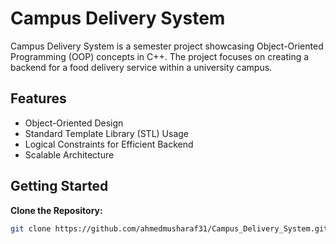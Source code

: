 # Campus Delivery System

Campus Delivery System is a semester project showcasing Object-Oriented Programming (OOP) concepts in C++. The project focuses on creating a backend for a food delivery service within a university campus.

## Features

- Object-Oriented Design
- Standard Template Library (STL) Usage
- Logical Constraints for Efficient Backend
- Scalable Architecture

## Getting Started

**Clone the Repository:**

   ```bash
   git clone https://github.com/ahmedmusharaf31/Campus_Delivery_System.git
